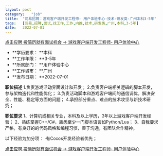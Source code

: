 ```yaml
---
layout:	post
category:	"job"
title:	"网易招聘：游戏客户端开发工程师- 用户体验中心-技术-研发类-广州本科3-5年"
tags:	[网易,招聘,面试,找工作,工作,内推,技术,研发类,广州,本科,3-5年]
date:	2022-07-01
---
```


[点击应聘 投简历就有面试机会 -> 游戏客户端开发工程师- 用户体验中心](http://mobile.bole.netease.com/bole/boleDetail?id=38107&employeeId=346f03c3cda5f04c&key=all)



- **学历要求： **本科
- **工作年限： **3-5年
- **所属部门： **用户体验中心
- **工作城市： **广州
- **发布日期： **2022-07-01



**职位描述**
1.负责游戏活动界面设计和开发；
2.负责客户端相关逻辑的脚本开发，参与架构迭代和性能优化；
3.负责活动脚本和游戏客户端间的通信调优，解决安全、性能、稳定等方面的问题；
4.承担部分重点、难点的技术攻坚与新技术研究；



**职位要求**
1、计算机或相关专业，本科及以上学历，3年以上游戏客户端开发经验；
2、熟练掌握C++/C#，熟悉至少一门脚本语言如Python/Lua；
3、自我要求严格，有良好的的代码风格和编程习惯，善于沟通，有团队合作精神。

以下经验为加分项：
·有Cocos开发经验者优先；



[点击应聘 投简历就有面试机会 -> 游戏客户端开发工程师- 用户体验中心](http://mobile.bole.netease.com/bole/boleDetail?id=38107&employeeId=346f03c3cda5f04c&key=all)